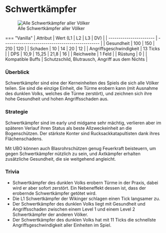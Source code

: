 # Schwertkämpfer

<figure><img src="../../assets/Schwertkämpferlineup.png" alt="Alle Schwertkämpfer aller Völker"><figcaption>Alle Schwertkämpfer aller Völker</figcaption></figure>


=== "Vanilla"
	| Attribut                | Wert (L1 \| L2 \| L3 \| DV)                      |
	| ----------------------- | ------------------------------------------------ |
	| Gesundheit              | 100 \| 150 \| 210 \| 120                         |
	| Schaden                 | 10 \| 14 \| 20 \| 12                             |
	| Angriffsgeschwindigkeit | 13 Ticks                                         |
	| DPS                     | 10,9 \| 15,25 \| 21,8 \| 16                      |
	| Reichweite              | 1 Feld                                           |
	| Rüstung                 | 0                                                |
	| Kompatible Buffs        | Schutzschild, Blutrausch, Angriff aus dem Nichts |



### Überblick

Schwertkämpfer sind eine der Kerneinheiten des Spiels die sich alle Völker teilen. Sie sind die einzige Einheit, die Türme erobern kann (mit Ausnahme des dunklen Volks, welches die Türme zerstört), und zeichnen sich ihre hohe Gesundheit und hohen Angriffsschaden aus.

### Strategie

Schwertkämpfer sind im early und midgame sehr mächtig, verlieren aber im späteren Verlauf ihren Status als beste Allzweckeinheit an die Bogenschützen. Der stärkste Konter sind Rucksackkatapultisten dank ihres Flächenschadens.&#x20;

Mit UBO können auch Blasrohrschützen genug Feuerkraft beisteuern, um gegen Schwertkämpfer nützlich zu sein, und Axtkämpfer erhalten zusätzliche Gesundheit, die sie weitgehend angleicht.

### Trivia

* Schwertkämpfer des dunklen Volks erobern Türme in der Praxis, dabei wird er aber sofort zerstört. Ein Nebeneffekt dessen ist, dass der erobernde Schwertkämpfer getötet wird.
* Die L1 Schwertkämpfer der Wikinger schlagen einen Tick langsamer zu.
* Der Schwertkämpfer des dunklen Volks liegt mit Gesundheit und Angriffsschaden zwischen einem Level 1 und einem Level 2 Schwertkämpfer der anderen Völker.
* Der Schwertkämpfer des dunklen Volks hat mit 11 Ticks die schnellste Angriffsgeschwindigkeit aller Einheiten im Spiel.
